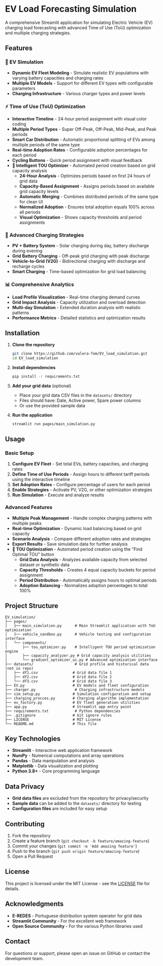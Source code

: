 # EV Load Forecasting Simulation

A comprehensive Streamlit application for simulating Electric Vehicle (EV) charging load forecasting with advanced Time of Use (ToU) optimization and multiple charging strategies.

## Features

### 🚗 EV Simulation
- **Dynamic EV Fleet Modeling** - Simulate realistic EV populations with varying battery capacities and charging rates
- **Multiple EV Models** - Support for different EV types with configurable parameters
- **Charging Infrastructure** - Various charger types and power levels

### ⚡ Time of Use (ToU) Optimization
- **Interactive Timeline** - 24-hour period assignment with visual color coding
- **Multiple Period Types** - Super Off-Peak, Off-Peak, Mid-Peak, and Peak periods
- **Smart Car Distribution** - Automatic proportional splitting of EVs among multiple periods of the same type
- **Real-time Adoption Rates** - Configurable adoption percentages for each period
- **Cycling Buttons** - Quick period assignment with visual feedback
- **🎯 Intelligent TOU Optimizer** - Automated period creation based on grid capacity analysis
  - **24-Hour Analysis** - Optimizes periods based on first 24 hours of grid data
  - **Capacity-Based Assignment** - Assigns periods based on available grid capacity levels
  - **Automatic Merging** - Combines distributed periods of the same type for clean UI
  - **Normalized Adoption** - Ensures total adoption equals 100% across all periods
  - **Visual Optimization** - Shows capacity thresholds and period assignments

### 🔋 Advanced Charging Strategies
- **PV + Battery System** - Solar charging during day, battery discharge during evening
- **Grid Battery Charging** - Off-peak grid charging with peak discharge
- **Vehicle-to-Grid (V2G)** - Bidirectional charging with discharge and recharge cycles
- **Smart Charging** - Time-based optimization for grid load balancing

### 📊 Comprehensive Analytics
- **Load Profile Visualization** - Real-time charging demand curves
- **Grid Impact Analysis** - Capacity utilization and overload detection
- **Multi-day Simulation** - Extended duration analysis with realistic patterns
- **Performance Metrics** - Detailed statistics and optimization results

## Installation

1. **Clone the repository**
   ```bash
   git clone https://github.com/valera-fom/EV_load_simulation.git
   cd EV_load_simulation
   ```

2. **Install dependencies**
   ```bash
   pip install -r requirements.txt
   ```

3. **Add your grid data** (optional)
   - Place your grid data CSV files in the `datasets/` directory
   - Files should have: Date, Active power, Spare power columns
   - Or use the provided sample data

4. **Run the application**
   ```bash
   streamlit run pages/main_simulation.py
   ```

## Usage

### Basic Setup
1. **Configure EV Fleet** - Set total EVs, battery capacities, and charging rates
2. **Define Time of Use Periods** - Assign hours to different tariff periods using the interactive timeline
3. **Set Adoption Rates** - Configure percentage of users for each period
4. **Enable Strategies** - Activate PV, V2G, or other optimization strategies
5. **Run Simulation** - Execute and analyze results

### Advanced Features
- **Multiple Peak Management** - Handle complex charging patterns with multiple peaks
- **Real-time Optimization** - Dynamic load balancing based on grid capacity
- **Scenario Analysis** - Compare different adoption rates and strategies
- **Export Results** - Save simulation data for further analysis
- **🎯 TOU Optimization** - Automated period creation using the "Find Optimal TOU" button
  - **Grid Data Analysis** - Analyzes available capacity from selected dataset or synthetic data
  - **Capacity Thresholds** - Creates 4 equal capacity buckets for period assignment
  - **Period Distribution** - Automatically assigns hours to optimal periods
  - **Adoption Balancing** - Normalizes adoption percentages to total 100%

## Project Structure

```
EV_simulation/
├── pages/
│   ├── main_simulation.py      # Main Streamlit application with ToU optimization
│   ├── vehicle_sandbox.py      # Vehicle testing and configuration interface
│   └── components/
│       ├── tou_optimizer.py    # Intelligent TOU period optimization engine
│       ├── capacity_analyzer.py # Grid capacity analysis utilities
│       └── gradient_optimizer_ui.py # Advanced optimization interface
├── datasets/                   # Grid profile and historical data (not in repo)
│   ├── df1.csv                # Grid data file 1
│   ├── df2.csv                # Grid data file 2
│   └── df3.csv                # Grid data file 3
├── EV.py                      # EV models and fleet configuration
├── charger.py                  # Charging infrastructure models
├── sim_setup.py               # Simulation configuration and setup
├── charging_procces.py        # Charging algorithm implementation
├── ev_factory.py              # EV fleet generation utilities
├── app.py                     # Streamlit app entry point
├── requirements.txt            # Python dependencies
├── .gitignore                 # Git ignore rules
├── LICENSE                    # MIT License
└── README.md                  # This file
```

## Key Technologies

- **Streamlit** - Interactive web application framework
- **NumPy** - Numerical computations and array operations
- **Pandas** - Data manipulation and analysis
- **Matplotlib** - Data visualization and plotting
- **Python 3.8+** - Core programming language

## Data Privacy

- **Grid data files** are excluded from the repository for privacy/security
- **Sample data** can be added to the `datasets/` directory for testing
- **Configuration files** are included for easy setup

## Contributing

1. Fork the repository
2. Create a feature branch (`git checkout -b feature/amazing-feature`)
3. Commit your changes (`git commit -m 'Add amazing feature'`)
4. Push to the branch (`git push origin feature/amazing-feature`)
5. Open a Pull Request

## License

This project is licensed under the MIT License - see the [LICENSE](LICENSE) file for details.

## Acknowledgments

- **E-REDES** - Portuguese distribution system operator for grid data
- **Streamlit Community** - For the excellent web framework
- **Open Source Community** - For the various Python libraries used

## Contact

For questions or support, please open an issue on GitHub or contact the development team.


 